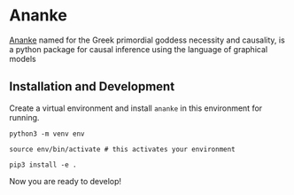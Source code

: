 # Ananke

[Ananke](https://en.wikipedia.org/wiki/Ananke) named for the Greek
primordial goddess necessity and causality, is a python package for
causal inference using the language of graphical models

## Installation and Development

Create a virtual environment and install `ananke` in this environment for running.
```{bash}
python3 -m venv env

source env/bin/activate # this activates your environment

pip3 install -e .
```
Now you are ready to develop!
